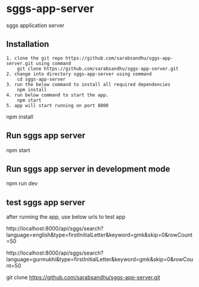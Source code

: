 # sggs-app-server
sggs application server

## Installation
    1. clone the git repo https://github.com/sarabsandhu/sggs-app-server.git using command
        git clone https://github.com/sarabsandhu/sggs-app-server.git
    2. change into directory sggs-app-server using command
        cd sggs-app-server
    3. run the below command to install all required dependencies
        npm install
    4. run below command to start the app.
        npm start 
    5. app will start running on port 8000
    
npm install

## Run sggs app server

npm start

## Run sggs app server in development mode

npm run dev

## test sggs app server

after running the app, use below urls to test app

http://localhost:8000/api/sggs/search?language=english&type=firstInitialLetter&keyword=gmk&skip=0&rowCount=50

http://localhost:8000/api/sggs/search?language=gurmukhi&type=firstInitialLetter&keyword=gmk&skip=0&rowCount=50

git clone https://github.com/sarabsandhu/sggs-app-server.git